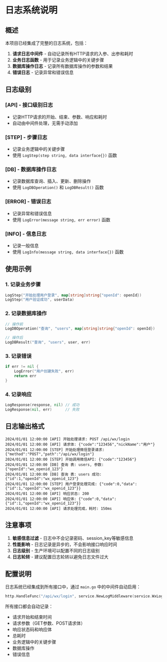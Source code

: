 # 日志系统说明

## 概述

本项目已经集成了完整的日志系统，包括：

1. **请求日志中间件** - 自动记录所有HTTP请求的入参、出参和耗时
2. **业务日志函数** - 用于记录业务逻辑中的关键步骤
3. **数据库操作日志** - 记录所有数据库操作的参数和结果
4. **错误日志** - 记录异常和错误信息

## 日志级别

### [API] - 接口级别日志
- 记录HTTP请求的开始、结束、参数、响应和耗时
- 自动由中间件处理，无需手动添加

### [STEP] - 步骤日志
- 记录业务逻辑中的关键步骤
- 使用 `LogStep(step string, data interface{})` 函数

### [DB] - 数据库操作日志
- 记录数据库查询、插入、更新、删除操作
- 使用 `LogDBOperation()` 和 `LogDBResult()` 函数

### [ERROR] - 错误日志
- 记录异常和错误信息
- 使用 `LogError(message string, err error)` 函数

### [INFO] - 信息日志
- 记录一般信息
- 使用 `LogInfo(message string, data interface{})` 函数

## 使用示例

### 1. 记录业务步骤
```go
LogStep("开始处理用户登录", map[string]string{"openId": openId})
LogStep("用户验证成功", userData)
```

### 2. 记录数据库操作
```go
// 操作前
LogDBOperation("查询", "users", map[string]string{"openId": openId})

// 操作后
LogDBResult("查询", "users", user, err)
```

### 3. 记录错误
```go
if err != nil {
    LogError("用户创建失败", err)
    return err
}
```

### 4. 记录响应
```go
LogResponse(response, nil) // 成功
LogResponse(nil, err)      // 失败
```

## 日志输出格式

```
2024/01/01 12:00:00 [API] 开始处理请求: POST /api/wx/login
2024/01/01 12:00:00 [API] 请求体: {"code":"123456","nickName":"用户"}
2024/01/01 12:00:00 [STEP] 开始处理微信登录请求: {"method":"POST","path":"/api/wx/login"}
2024/01/01 12:00:00 [STEP] 开始调用微信API: {"code":"123456"}
2024/01/01 12:00:00 [DB] 查询 表: users, 参数: {"openId":"wx_openid_123"}
2024/01/01 12:00:00 [DB] 查询 表: users 成功: {"id":1,"openId":"wx_openid_123"}
2024/01/01 12:00:00 [STEP] 用户登录处理完成: {"code":0,"data":{"id":1,"openId":"wx_openid_123"}}
2024/01/01 12:00:00 [API] 响应状态: 200
2024/01/01 12:00:00 [API] 响应体: {"code":0,"data":{"id":1,"openId":"wx_openid_123"}}
2024/01/01 12:00:00 [API] 请求处理完成，耗时: 150ms
```

## 注意事项

1. **敏感信息过滤** - 日志中不会记录密码、session_key等敏感信息
2. **性能影响** - 日志记录是异步的，不会影响接口响应时间
3. **日志级别** - 生产环境可以配置不同的日志级别
4. **日志轮转** - 建议配置日志轮转以避免日志文件过大

## 配置说明

日志系统已经集成到所有接口中，通过 `main.go` 中的中间件自动启用：

```go
http.HandleFunc("/api/wx/login", service.NewLogMiddleware(service.WxLoginHandler))
```

所有接口都会自动记录：
- 请求开始和结束时间
- 请求参数（GET参数、POST请求体）
- 响应状态码和响应体
- 总耗时
- 业务逻辑中的关键步骤
- 数据库操作
- 错误信息 